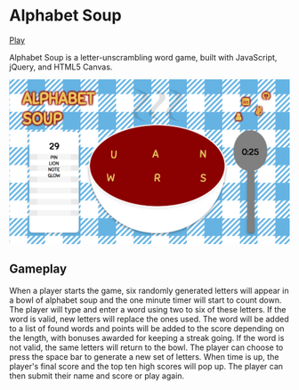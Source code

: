 # Alphabet Soup

[Play](http://www.amandachen.io/Alphabet-Soup/)

Alphabet Soup is a letter-unscrambling word game, built with JavaScript, jQuery, and HTML5 Canvas.

![game](./assets/images/game.png)

## Gameplay

When a player starts the game, six randomly generated letters will appear in a bowl of alphabet soup and the one minute timer will start to count down. The player will type and enter a word using two to six of these letters. If the word is valid, new letters will replace the ones used. The word will be added to a list of found words and points will be added to the score depending on the length, with bonuses awarded for keeping a streak going. If the word is not valid, the same letters will return to the bowl. The player can choose to press the space bar to generate a new set of letters. When time is up, the player's final score and the top ten high scores will pop up. The player can then submit their name and score or play again.
